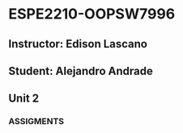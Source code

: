 # ESPE2210-OOPSW7996
## Instructor: Edison Lascano
## Student: Alejandro Andrade
## Unit 2
### ASSIGMENTS
